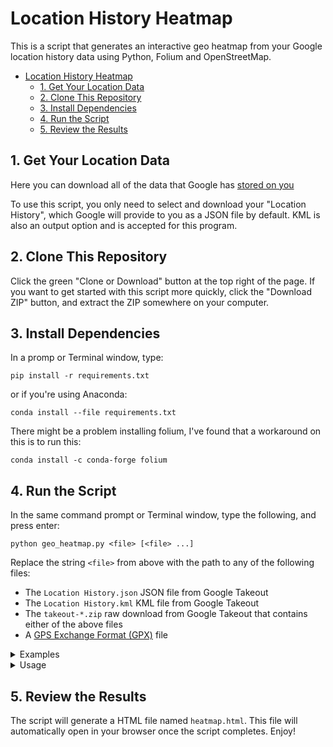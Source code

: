 # Location History Heatmap

This is a script that generates an interactive geo heatmap from your Google location history data using Python, Folium and OpenStreetMap.

- [Location History Heatmap](#location-history-heatmap)
  - [1. Get Your Location Data](#1-get-your-location-data)
  - [2. Clone This Repository](#2-clone-this-repository)
  - [3. Install Dependencies](#3-install-dependencies)
  - [4. Run the Script](#4-run-the-script)
  - [5. Review the Results](#5-review-the-results)


## 1. Get Your Location Data

Here you can download all of the data that Google has [stored on you](https://takeout.google.com/)

To use this script, you only need to select and download your "Location History", which Google will provide to you as a JSON file by default.  KML is also an output option and is accepted for this program.


## 2. Clone This Repository

Click the green "Clone or Download" button at the top right of the page. If you want to get started with this script more quickly, click the "Download ZIP" button, and extract the ZIP somewhere on your computer.

## 3. Install Dependencies

In a promp or Terminal window, type:

```shell
pip install -r requirements.txt
```
or if you're using Anaconda:
```shell
conda install --file requirements.txt 
```

There might be a problem installing folium, I've found that a workaround on this is to run this:
```shell
conda install -c conda-forge folium
```

## 4. Run the Script

In the same command prompt or Terminal window, type the following, and press enter:

```shell
python geo_heatmap.py <file> [<file> ...]
```

Replace the string `<file>` from above with the path to any of the following files:

- The `Location History.json` JSON file from Google Takeout
- The `Location History.kml` KML file from Google Takeout
- The `takeout-*.zip` raw download from Google Takeout that contains either of the above files
- A [GPS Exchange Format (GPX)](https://en.wikipedia.org/wiki/GPS_Exchange_Format) file


<details>
  <summary>Examples</summary>
 
Single file:

```shell
python geo_heatmap.py C:\Users\Testuser\Desktop\locations.json
```

```shell
python geo_heatmap.py "C:\Users\Testuser\Desktop\Location History.json"
```

```shell
python geo_heatmap.py locations.json
```

Multiple files:

```shell
python geo_heatmap.py locations.json locations.kml takeout.zip
```

Using the stream option (for users with Memory Errors):

```shell
python geo_heatmap.py -s locations.json
```

Set a date range:

```shell
python geo_heatmap.py --min-date 2017-01-02 --max-date 2018-12-30 locations.json
```

Advanced heatmap settings:

```shell
python geo_heatmap.py -z 15 -r 12 -b 7 -mo 0.3 -mz 20 locations.json
```
</details>

<details>
  <summary>Usage</summary>

```
usage: geo_heatmap.py [-h] [-o OUTPUT] [--min-date YYYY-MM-DD]
                      [--max-date YYYY-MM-DD] [-s] [--map MAP] [-z ZOOM_START]
                      [-r RADIUS] [-b BLUR] [-mo MIN_OPACITY] [-mz MAX_ZOOM]
                      file [file ...]

positional arguments:
  file                  Any of the following files:
                        - Your location history JSON file from Google Takeout
                        - Your location history KML file from Google Takeout
                        - The takeout-*.zip raw download from Google Takeout
                        that contains either of the above files
                        - A GPX file containing GPS tracks

optional arguments:
  -h, --help            show this help message and exit
  -o OUTPUT, --output OUTPUT
                        Path of heatmap HTML output file.
  --min-date YYYY-MM-DD
                        The earliest date from which you want to see data in the heatmap.
  --max-date YYYY-MM-DD
                        The latest date from which you want to see data in the heatmap.
  -s, --stream          Option to iteratively load data.
  --map MAP, -m MAP     The name of the map tiles you want to use.
                        (e.g. 'OpenStreetMap', 'StamenTerrain', 'StamenToner', 'StamenWatercolor')
  -z ZOOM_START, --zoom-start ZOOM_START
                        The initial zoom level for the map. (default: 6)
  -r RADIUS, --radius RADIUS
                        The radius of each location point. (default: 7)
  -b BLUR, --blur BLUR  The amount of blur. (default: 4)
  -mo MIN_OPACITY, --min-opacity MIN_OPACITY
                        The minimum opacity of the heatmap. (default: 0.2)
  -mz MAX_ZOOM, --max-zoom MAX_ZOOM
                        The maximum zoom of the heatmap. (default: 4)
```
</details>

## 5. Review the Results

The script will generate a HTML file named `heatmap.html`. This file will automatically open in your browser once the script completes. Enjoy!
